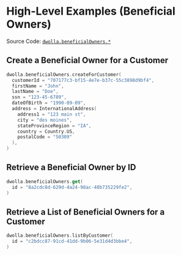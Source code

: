 # High-Level Examples (Beneficial Owners)
Source Code: [`dwolla.beneficialOwners.*`](https://github.com/Dwolla/dwolla-v2-kotlin/blob/main/src/main/kotlin/com/dwolla/api/BeneficialOwnersApi.kt)

## Create a Beneficial Owner for a Customer

```kotlin
dwolla.beneficialOwners.createForCustomer(
  customerId = "707177c3-bf15-4e7e-b37c-55c3898d9bf4",
  firstName = "John",
  lastName = "Doe",
  ssn = "123-45-6789",
  dateOfBirth = "1990-09-09",
  address = InternationalAddress(
    address1 = "123 main st",
    city = "des moines",
    stateProvinceRegion = "IA",
    country = Country.US,
    postalCode = "50309"
  ),
)
```

## Retrieve a Beneficial Owner by ID

```kotlin
dwolla.beneficialOwners.get(
  id = "8a2cdc8d-629d-4a24-98ac-40b735229fe2",
)
```

## Retrieve a List of Beneficial Owners for a Customer

```kotlin
dwolla.beneficialOwners.listByCustomer(
  id = "c2bdcc87-91cd-41dd-9b06-5e31d4d3bbe4",
)
```
